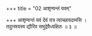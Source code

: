 +++
title = "02 आशृण्वन्तं यवम्"

+++
आशृण्वन्तं यवं देवं यत्र त्वाच्छावदामसि ।  
तदुत्स्रयस्व द्यौरिव समुद्रेवैध्यक्षितः ॥ ३ ॥